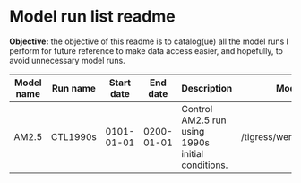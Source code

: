 # Model run list readme
**Objective:** the objective of this readme is to catalog(ue) all the model runs I perform for future reference to make data access easier, and hopefully, to avoid unnecessary model runs.

| Model name | Run name | Start date | End date | Description | Model configuation path | Data storage path  |
| ----------- | ------------ | ---------- | ---------- | ----------- | ---------- | -----------|
| AM2.5 | CTL1990s | 0101-01-01 | 0200-01-01 | Control AM2.5 run using 1990s initial conditions. | /tigress/wenchang/AM2.5/exp/CTL1990s | /tigress/wenchang/MODEL_OUT/AM2.5/CTL1990s_tigercpu_intelmpi_18_540PE | 
